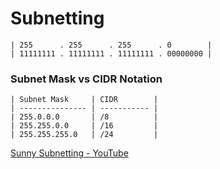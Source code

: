 # Subnetting

```
| 255      . 255      . 255      . 0        |
| 11111111 . 11111111 . 11111111 . 00000000 |
```



### Subnet Mask vs CIDR Notation
```
| Subnet Mask     | CIDR        |
| --------------- | ----------- |
| 255.0.0.0       | /8          |
| 255.255.0.0     | /16         |
| 255.255.255.0   | /24         |
```

[Sunny Subnetting - YouTube](https://www.youtube.com/watch?v=ecCuyq-Wprc)
